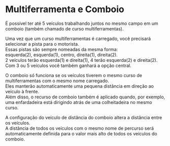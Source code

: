 # Multiferramenta e Comboio  
É possível ter até 5 veículos trabalhando juntos no mesmo campo em um comboio (também chamado de curso multiferramentas).  


  
Uma vez que um curso multiferramentas é carregado, você precisará selecionar a pista para o motorista.  
Essas pistas são sempre nomeadas da mesma forma:  
esquerda(2), esquerda(1), centro, direita(1), direita(2).  
2 veículos terão esquerda(1) e direita(1), 4 terão esquerda(2) e direita(2).  
Com 3 ou 5 veículos você também ganhará a opção central.  


  
O comboio só funciona se os veículos tiverem o mesmo curso de multiferramentas com o mesmo nome carregado.  
Eles manterão automaticamente uma pequena distância em direção ao veículo à frente.  
Além disso, o recurso de comboio também é aplicado quando, por exemplo, uma enfardadeira está dirigindo atrás de uma colheitadeira no mesmo curso.  


  
A configuração do veículo de distância do comboio altera a distância entre os veículos.  
A distância de todos os veículos com o mesmo nome de percurso será automaticamente definida para o valor mais alto de todos os veículos do comboio.  


